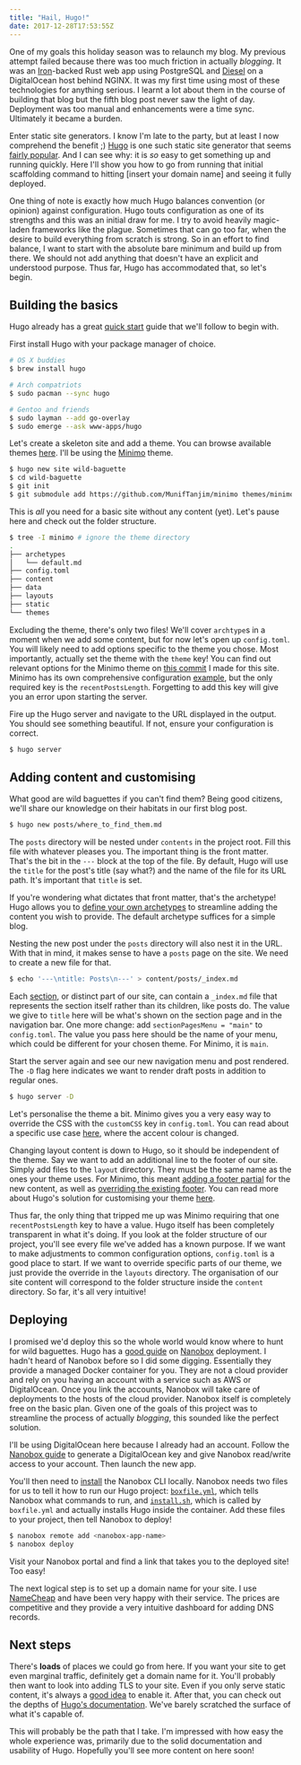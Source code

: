 ```yaml
---
title: "Hail, Hugo!"
date: 2017-12-28T17:53:55Z
---
```


One of my goals this holiday season was to relaunch my blog. My previous attempt
failed because there was too much friction in actually *blogging*. It was an
[Iron](http://ironframework.io/)-backed Rust web app using PostgreSQL and
[Diesel](http://diesel.rs/) on a DigitalOcean host behind NGINX. It was my first
time using most of these technologies for anything serious. I learnt a lot about
them in the course of building that blog but the fifth blog post never saw the
light of day. Deployment was too manual and enhancements were a time sync.
Ultimately it became a burden.

Enter static site generators. I know I'm late to the party, but at least I now
comprehend the benefit ;) [Hugo](https://gohugo.io/) is one such static site
generator that seems [fairly
popular](https://github.com/gohugoio/hugo/stargazers). And I can see why: it is
*so* easy to get something up and running quickly. Here I'll show you how to go
from running that initial scaffolding command to hitting [insert your domain
name] and seeing it fully deployed.

One thing of note is exactly how much Hugo balances convention (or opinion)
against configuration. Hugo touts configuration as one of its strengths and
this was an initial draw for me. I try to avoid heavily magic-laden frameworks
like the plague. Sometimes that can go too far, when the desire to build
everything from scratch is strong. So in an effort to find balance, I want to
start with the absolute bare minimum and build up from there. We should not add
anything that doesn't have an explicit and understood purpose. Thus far, Hugo
has accommodated that, so let's begin.

## Building the basics

Hugo already has a great [quick
start](https://gohugo.io/getting-started/quick-start/) guide that we'll follow
to begin with.

First install Hugo with your package manager of choice.

```bash
# OS X buddies
$ brew install hugo

# Arch compatriots
$ sudo pacman --sync hugo

# Gentoo and friends
$ sudo layman --add go-overlay
$ sudo emerge --ask www-apps/hugo
```

Let's create a skeleton site and add a theme. You can browse available themes
[here](https://themes.gohugo.io/). I'll be using the
[Minimo](https://minimo.netlify.com/) theme.

```bash
$ hugo new site wild-baguette
$ cd wild-baguette
$ git init
$ git submodule add https://github.com/MunifTanjim/minimo themes/minimo
```

This is *all* you need for a basic site without any content (yet). Let's pause
here and check out the folder structure.

```bash
$ tree -I minimo # ignore the theme directory
.
├── archetypes
│   └── default.md
├── config.toml
├── content
├── data
├── layouts
├── static
└── themes
```

Excluding the theme, there's only two files! We'll cover `archtype`s in a moment
when we add some content, but for now let's open up `config.toml`. You will
likely need to add options specific to the theme you chose. Most importantly,
actually set the theme with the `theme` key! You can find out relevant options
for the Minimo theme on [this
commit](https://github.com/kwyse/personal-website/blob/b00c1f66a4a30f260347a8507d479f0c9fde36f9/config.toml)
I made for this site.  Minimo has its own comprehensive configuration
[example](https://themes.gohugo.io/theme/minimo/docs/example-config-toml/), but
the only required key is the `recentPostsLength`. Forgetting to add this key
will give you an error upon starting the server.

Fire up the Hugo server and navigate to the URL displayed in the output. You
should see something beautiful. If not, ensure your configuration is correct.

```bash
$ hugo server
```

## Adding content and customising

What good are wild baguettes if you can't find them? Being good citizens,
we'll share our knowledge on their habitats in our first blog post.

```bash
$ hugo new posts/where_to_find_them.md
```

The `posts` directory will be nested under `contents` in the project root.  Fill
this file with whatever pleases you. The important thing is the front matter.
That's the bit in the `---` block at the top of the file. By default, Hugo will
use the `title` for the post's title (say what?) and the name of the file for
its URL path. It's important that `title` is set.

If you're wondering what dictates that front matter, that's the archetype! Hugo
allows you to [define your own
archetypes](https://gohugo.io/content-management/archetypes/) to streamline
adding the content you wish to provide. The default archetype suffices for a
simple blog.

Nesting the new post under the `posts` directory will also nest it in the URL.
With that in mind, it makes sense to have a `posts` page on the site. We need to
create a new file for that.

```bash
$ echo '---\ntitle: Posts\n---' > content/posts/_index.md
```

Each [section](https://gohugo.io/content-management/sections/), or distinct part
of our site, can contain a `_index.md` file that represents the section itself
rather than its children, like posts do. The value we give to `title` here will
be what's shown on the section page and in the navigation bar. One more change:
add `sectionPagesMenu = "main"` to `config.toml`. The value you pass here should
be the name of your menu, which could be different for your chosen theme. For
Minimo, it is `main`.

Start the server again and see our new navigation menu and post rendered. The
`-D` flag here indicates we want to render draft posts in addition to regular
ones.

```bash
$ hugo server -D
```

Let's personalise the theme a bit. Minimo gives you a very easy way to override
the CSS with the `customCSS` key in `config.toml`. You can read about a specific
use case [here](https://discourse.gohugo.io/t/minimo-css-customization/7173/4),
where the accent colour is changed.

Changing layout content is down to Hugo, so it should be independent of the
theme. Say we want to add an additional line to the footer of our site. Simply
add files to the `layout` directory. They must be the same name as the ones your
theme uses. For Minimo, this meant [adding a footer
partial](https://github.com/kwyse/personal-website/blob/41e3702fa15589739e22f64870acb9c19e9a7322/layouts/partials/footer/attribution.html)
for the new content, as well as [overriding the existing
footer](https://github.com/kwyse/personal-website/blob/41e3702fa15589739e22f64870acb9c19e9a7322/layouts/partials/footer.html).
You can read more about Hugo's solution for customising your theme
[here](https://gohugo.io/themes/customizing/).

Thus far, the only thing that tripped me up was Minimo requiring that one
`recentPostsLength` key to have a value. Hugo itself has been completely
transparent in what it's doing. If you look at the folder structure of our
project, you'll see every file we've added has a known purpose. If we want to
make adjustments to common configuration options, `config.toml` is a good place
to start. If we want to override specific parts of our theme, we just provide
the override in the `layouts` directory. The organisation of our site content
will correspond to the folder structure inside the `content` directory. So far,
it's all very intuitive!

## Deploying

I promised we'd deploy this so the whole world would know where to hunt for
wild baguettes. Hugo has a [good
guide](https://gohugo.io/hosting-and-deployment/deployment-with-nanobox/) on
[Nanobox](https://nanobox.io/) deployment. I hadn't heard of
Nanobox before so I did some digging. Essentially they provide a managed Docker
container for you. They are not a cloud provider and rely on you having an
account with a service such as AWS or DigitalOcean. Once you link the accounts,
Nanobox will take care of deployments to the hosts of the cloud provider.
Nanobox itself is completely free on the basic plan. Given one of the goals of
this project was to streamline the process of actually *blogging*, this sounded
like the perfect solution.

I'll be using DigitalOcean here because I already had an account. Follow the
[Nanobox
guide](https://docs.nanobox.io/providers/hosting-accounts/digitalocean/) to
generate a DigitalOcean key and give Nanobox read/write access to your account.
Then launch the new app.

You'll then need to [install](https://docs.nanobox.io/install/) the Nanobox CLI
locally. Nanobox needs two files for us to tell it how to run our Hugo project:
[`boxfile.yml`](https://github.com/kwyse/personal-website/blob/65791863bff9abfd4c6e430ca38d601c90d9b61c/boxfile.yml),
which tells Nanobox what commands to run, and
[`install.sh`](https://github.com/kwyse/personal-website/blob/65791863bff9abfd4c6e430ca38d601c90d9b61c/install.sh),
which is called by `boxfile.yml` and actually installs Hugo inside the
container. Add these files to your project, then tell Nanobox to deploy!

```bash
$ nanobox remote add <nanobox-app-name>
$ nanobox deploy
```

Visit your Nanobox portal and find a link that takes you to the deployed site!
Too easy!

The next logical step is to set up a domain name for your site. I use
[NameCheap](https://www.namecheap.com/) and have been very happy with their
service. The prices are competitive and they provide a very intuitive dashboard
for adding DNS records.

## Next steps

There's **loads** of places we could go from here. If you want your site to get
even marginal traffic, definitely get a domain name for it. You'll probably then
want to look into adding TLS to your site. Even if you only serve static
content, it's always a [good
idea](https://security.stackexchange.com/questions/142496/which-security-measures-make-sense-for-a-static-web-site)
to enable it. After that, you can check out the depths of [Hugo's
documentation](https://gohugo.io/documentation/).  We've barely scratched the
surface of what it's capable of.

This will probably be the path that I take. I'm impressed with how easy the
whole experience was, primarily due to the solid documentation and usability of
Hugo. Hopefully you'll see more content on here soon!
